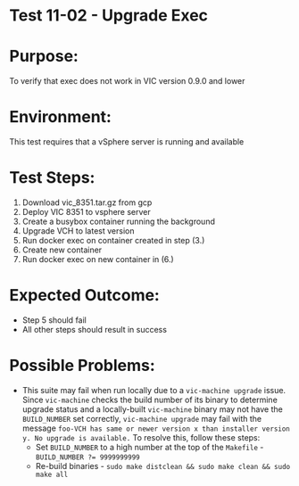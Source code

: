 Test 11-02 - Upgrade Exec
=======

# Purpose:
To verify that exec does not work in VIC version 0.9.0 and lower

# Environment:
This test requires that a vSphere server is running and available

# Test Steps:
1. Download vic_8351.tar.gz from gcp
2. Deploy VIC 8351 to vsphere server
3. Create a busybox container running the background
4. Upgrade VCH to latest version
5. Run docker exec on container created in step (3.)
6. Create new container
7. Run docker exec on new container in (6.)

# Expected Outcome:
* Step 5 should fail
* All other steps should result in success

# Possible Problems:
* This suite may fail when run locally due to a `vic-machine upgrade` issue. Since `vic-machine` checks the build number of its binary to determine upgrade status and a locally-built `vic-machine` binary may not have the `BUILD_NUMBER` set correctly, `vic-machine upgrade` may fail with the message `foo-VCH has same or newer version x than installer version y. No upgrade is available.` To resolve this, follow these steps:
  * Set `BUILD_NUMBER` to a high number at the top of the `Makefile` - `BUILD_NUMBER ?= 9999999999`
  * Re-build binaries - `sudo make distclean && sudo make clean && sudo make all`
